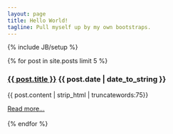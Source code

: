 ```yaml
---
layout: page
title: Hello World!
tagline: Pull myself up by my own bootstraps.
---
```

{% include JB/setup %}

<div class="post">
    {% for post in site.posts limit 5 %}
        <h3 class="title"><a href="{{ BASE_PATH }}{{ post.url }}">{{ post.title }}</a> <span class="date">{{ post.date | date_to_string }}</span></h3>
        <p>{{ post.content | strip_html | truncatewords:75}}</p>
        <a href="{{ post.url }}" class="btn">Read more...</a><br><br>
    {% endfor %}
</div>
